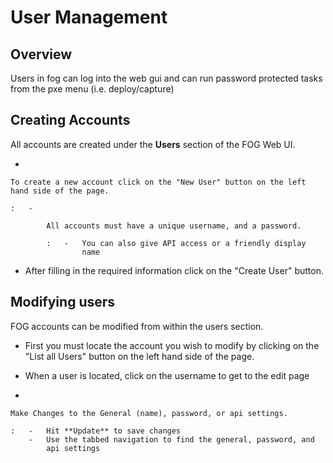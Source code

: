 # User Management

## Overview

Users in fog can log into the web gui and can run password protected
tasks from the pxe menu (i.e. deploy/capture)

## Creating Accounts

All accounts are created under the **Users** section of the FOG Web UI.

-   

    To create a new account click on the "New User" button on the left hand side of the page.

    :   -   

            All accounts must have a unique username, and a password.

            :   -   You can also give API access or a friendly display
                    name

-   After filling in the required information click on the "Create
    User" button.

## Modifying users

FOG accounts can be modified from within the users section.

-   First you must locate the account you wish to modify by clicking on
    the "List all Users" button on the left hand side of the page.

-   When a user is located, click on the username to get to the edit
    page

-   

    Make Changes to the General (name), password, or api settings.

    :   -   Hit **Update** to save changes
        -   Use the tabbed navigation to find the general, password, and
            api settings
